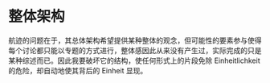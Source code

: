 # 整体架构

航迹的问题在于，其总体架构希望提供某种整体的观念，但可能性的要素参与使得每个讨论都只能以专题的方式进行，整体感因此从来没有产生过，实际完成的只是某种综述而已。因此我要破坏它的结构，使任何形式上的片段免除 Einheitlichkeit 的危险，却自动地使其背后的 Einheit 显现。

